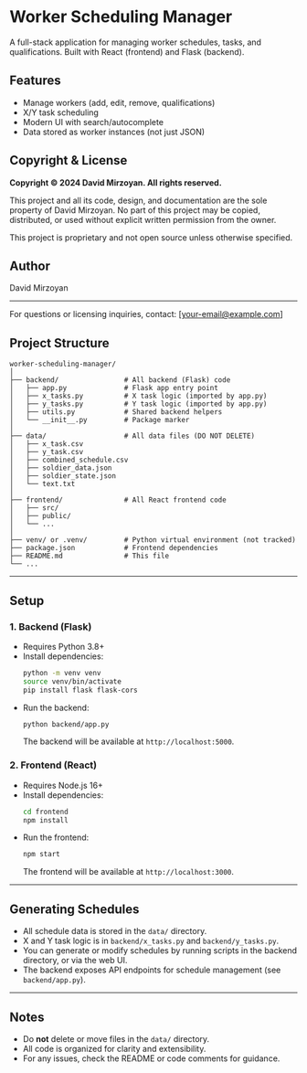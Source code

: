 # Worker Scheduling Manager

A full-stack application for managing worker schedules, tasks, and qualifications. Built with React (frontend) and Flask (backend).

## Features
- Manage workers (add, edit, remove, qualifications)
- X/Y task scheduling
- Modern UI with search/autocomplete
- Data stored as worker instances (not just JSON)

## Copyright & License

**Copyright © 2024 David Mirzoyan. All rights reserved.**

This project and all its code, design, and documentation are the sole property of David Mirzoyan. No part of this project may be copied, distributed, or used without explicit written permission from the owner.

This project is proprietary and not open source unless otherwise specified.

## Author
David Mirzoyan

---

For questions or licensing inquiries, contact: [your-email@example.com]

## Project Structure

```
worker-scheduling-manager/
│
├── backend/                # All backend (Flask) code
│   ├── app.py              # Flask app entry point
│   ├── x_tasks.py          # X task logic (imported by app.py)
│   ├── y_tasks.py          # Y task logic (imported by app.py)
│   ├── utils.py            # Shared backend helpers
│   └── __init__.py         # Package marker
│
├── data/                   # All data files (DO NOT DELETE)
│   ├── x_task.csv
│   ├── y_task.csv
│   ├── combined_schedule.csv
│   ├── soldier_data.json
│   ├── soldier_state.json
│   └── text.txt
│
├── frontend/               # All React frontend code
│   ├── src/
│   ├── public/
│   └── ...
│
├── venv/ or .venv/         # Python virtual environment (not tracked)
├── package.json            # Frontend dependencies
├── README.md               # This file
└── ...
```

---

## Setup

### 1. Backend (Flask)
- Requires Python 3.8+
- Install dependencies:
  ```sh
  python -m venv venv
  source venv/bin/activate
  pip install flask flask-cors
  ```
- Run the backend:
  ```sh
  python backend/app.py
  ```
  The backend will be available at `http://localhost:5000`.

### 2. Frontend (React)
- Requires Node.js 16+
- Install dependencies:
  ```sh
  cd frontend
  npm install
  ```
- Run the frontend:
  ```sh
  npm start
  ```
  The frontend will be available at `http://localhost:3000`.

---

## Generating Schedules

- All schedule data is stored in the `data/` directory.
- X and Y task logic is in `backend/x_tasks.py` and `backend/y_tasks.py`.
- You can generate or modify schedules by running scripts in the backend directory, or via the web UI.
- The backend exposes API endpoints for schedule management (see `backend/app.py`).

---

## Notes
- Do **not** delete or move files in the `data/` directory.
- All code is organized for clarity and extensibility.
- For any issues, check the README or code comments for guidance. 